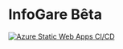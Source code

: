 # InfoGare Bêta
[![Azure Static Web Apps CI/CD](https://github.com/Absolument-Oui/InfoGare-Beta/actions/workflows/azure-static-web-apps-jolly-tree-0270ecf03.yml/badge.svg?branch=website)](https://github.com/Absolument-Oui/InfoGare-Beta/actions/workflows/azure-static-web-apps-jolly-tree-0270ecf03.yml)
